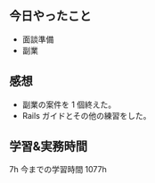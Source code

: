## 今日やったこと

- 面談準備
- 副業

## 感想

- 副業の案件を 1 個終えた。
- Rails ガイドとその他の練習をした。

## 学習&実務時間

7h
今までの学習時間 1077h
